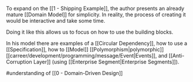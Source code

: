 To expand on the [[1 - Shipping Example]], the author presents an already mature [[Domain Model]] for simplicity. In reality, the process of creating it would be interactive and take some time.

Doing it like this allows us to focus on how to use the building blocks.

In his model there are examples of a [[Circular Dependency]],  how to use a [[Specification]], how to [[Model]] [[Polymorphism|polymorphic]] [[carreer/development/programming/message/Event|Events]], and [[Anti-Corruption Layer]] (using [[Enterprise Segment|Enterprise Segments]]).

#understanding  of [[0 - Domain-Driven Design]]
